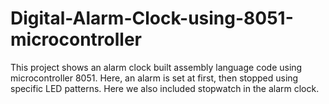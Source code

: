# Digital-Alarm-Clock-using-8051-microcontroller
This project shows an alarm clock built assembly language code using microcontroller 8051. Here, an alarm is set at first, then stopped using specific LED patterns. Here we also included stopwatch in the alarm clock.
